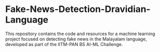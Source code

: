 # Fake-News-Detection-Dravidian-Language
This repository contains the code and resources for a machine learning project focused on detecting fake news in the Malayalam language, developed as part of the IITM-PAN BS AI-ML Challenge. 
